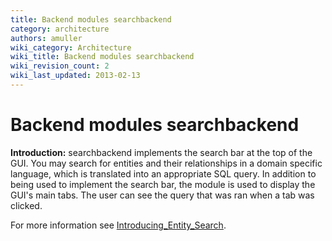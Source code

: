 ```yaml
---
title: Backend modules searchbackend
category: architecture
authors: amuller
wiki_category: Architecture
wiki_title: Backend modules searchbackend
wiki_revision_count: 2
wiki_last_updated: 2013-02-13
---
```


# Backend modules searchbackend

**Introduction:** searchbackend implements the search bar at the top of the GUI. You may search for entities and their relationships in a domain specific language, which is translated into an appropriate SQL query. In addition to being used to implement the search bar, the module is used to display the GUI's main tabs. The user can see the query that was ran when a tab was clicked.

For more information see [Introducing_Entity_Search](Development/Introducing_Entity_Search).

